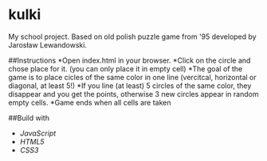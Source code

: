 # kulki 
My school project. Based on old polish puzzle game from '95 developed by Jarosław Lewandowski.

##Instructions
*Open index.html in your browser. 
*Click on the circle and chose place for it.
(you can only place it in empty cell)
*The goal of the game is to place cicles of the same color in one line
(vercitcal, horizontal or diagonal, at least 5!)
*If you line (at least) 5 circles of the same color, they disappear and you get the points,
otherwise 3 new circles appear in random empty cells.
*Game ends when all cells are taken

##Build with
* *JavaScript* 
* *HTML5*
* *CSS3*



